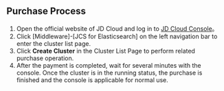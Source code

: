 ## Purchase Process

1. Open the official website of JD Cloud and log in to [JD Cloud Console](https://console.jdcloud.com)。</br>
2. Click [Middleware]-[JCS for Elasticsearch] on the left navigation bar to enter the cluster list page.</br>
3. Click **Create Cluster** in the Cluster List Page to perform related purchase operation.</br>
4. After the payment is completed, wait for several minutes with the console. Once the cluster is in the running status, the purchase is finished and the console is applicable for normal use.

